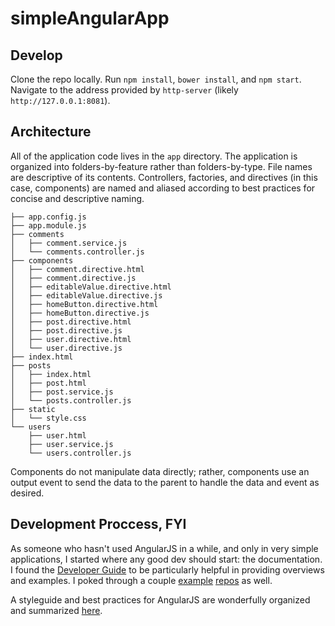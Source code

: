 # simpleAngularApp

## Develop
Clone the repo locally. Run `npm install`, `bower install`, and `npm start`. Navigate to the address provided by `http-server` (likely `http://127.0.0.1:8081`).

## Architecture
All of the application code lives in the `app` directory. The application is organized into folders-by-feature rather than folders-by-type. File names are descriptive of its contents. Controllers, factories, and directives (in this case, components) are named and aliased according to best practices for concise and descriptive naming.

```
├── app.config.js
├── app.module.js
├── comments
│   ├── comment.service.js
│   └── comments.controller.js
├── components
│   ├── comment.directive.html
│   ├── comment.directive.js
│   ├── editableValue.directive.html
│   ├── editableValue.directive.js
│   ├── homeButton.directive.html
│   ├── homeButton.directive.js
│   ├── post.directive.html
│   ├── post.directive.js
│   ├── user.directive.html
│   └── user.directive.js
├── index.html
├── posts
│   ├── index.html
│   ├── post.html
│   ├── post.service.js
│   └── posts.controller.js
├── static
│   └── style.css
└── users
    ├── user.html
    ├── user.service.js
    └── users.controller.js
```

Components do not manipulate data directly; rather, components use an output event to send the data to the parent to handle the data and event as desired. 

## Development Proccess, FYI 
As someone who hasn't used AngularJS in a while, and only in very simple applications, I started where any good dev should start: the documentation. I found the [Developer Guide](https://docs.angularjs.org/guide) to be particularly helpful in providing overviews and examples. I poked through a couple [example](https://github.com/angular/angular-phonecat) [repos](https://github.com/angular/angular-seed) as well. 

A styleguide and best practices for AngularJS are wonderfully organized and summarized [here](https://github.com/johnpapa/angular-styleguide/blob/master/a1/README.md).